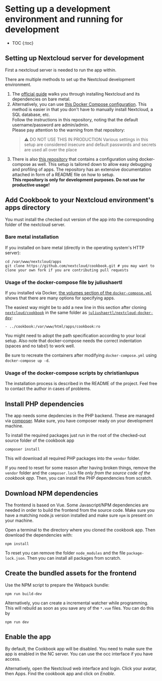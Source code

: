 # Setting up a development environment and running for development

* TOC
{:toc}

## Setting up Nextcloud server for development

First a nextcloud server is needed to run the app within.

There are multiple methods to set up the Nextcloud development environment.

1. The [official guide](https://docs.nextcloud.com/server/latest/developer_manual/getting_started/devenv.html) walks you through installing Nextcloud and its dependencies on bare metal.
1. Alternatively, you can use [this Docker Compose configuration](https://github.com/juliushaertl/nextcloud-docker-dev). This method is easier in that you don't have to manually install Nextcloud, a SQL database, etc.<br>
    Follow the instructions in this repository, noting that the default username/password are admin/admin.<br>
    Please pay attention to the warning from that repository:
    > :warning: DO NOT USE THIS IN PRODUCTION Various settings in this setup are considered insecure and default passwords and secrets are used all over the place
1. There is also [this repository](https://github.com/christianlupus/nextcloud-docker-debug) that contains a configuration using docker-compose as well. This setup is tailored down to allow easy debugging and profiling of apps. The repository has an extensive documentation attached in form of a README file on how to setup.<br>
    **This repository is only for development purposes. Do not use for productive usage!**

## Add Cookbook to your Nextcloud environment's apps directory

You must install the checked out version of the app into the corresponding folder of the nextcloud server.

### Bare metal installation

If you installed on bare metal (directly in the operating system's HTTP server):
```
cd /var/www/nextcloud/apps
git clone https://github.com/nextcloud/cookbook.git # you may want to clone your own fork if you are contributing pull requests
```

### Usage of the docker-compose file by juliushaertl

If you installed via Docker, [the volumes section of the `docker-compose.yml`](https://github.com/juliushaertl/nextcloud-docker-dev/blob/2bbf26cc257081d9ed72abc947441849fca59dcd/docker-compose.yml#L68) shows that there are many options for specifying apps.

The easiest way might be to add a new line in this section after cloning [`nextcloud/cookbook`](https://github.com/nextcloud/cookbook) in the same folder as [`juliushaertl/nextcloud-docker-dev`](https://github.com/juliushaertl/nextcloud-docker-dev):
```
- ../cookbook:/var/www/html/apps/cookbook:ro
```
You might need to adopt the path specification according to your local setup. Also note that docker-compose needs the correct indentation (spaces and no tabs!) to work well.

Be sure to recreate the containers after modifying `docker-compose.yml` using `docker-compose up -d`.

### Usage of the docker-compose scripts by christianlupus

The installation process is described in the README of the project. Feel free to contact the author in cases of problems.

## Install PHP dependencies

The app needs some depdencies in the PHP backend. These are managed via [composer](http://composer.org). Make sure, you have composer ready on your development machine.

To install the required packages just run in the root of the checked-out source folder of the cookbook app
```
composer install
```
This will download all required PHP packages into the `vendor` folder.

If you need to reset for some reason after having broken things, remove the `vendor` folder and the `composer.lock` file _only from the source code of the cookbook app_. Then, you can install the PHP dependencies from scratch.

## Download NPM dependencies

The frontend is based on Vue. Some Javascript/NPM dependencies are needed in order to build the frontend from the source code. Make sure you have a matching node.js version installed and make sure `npm` is present on your machine.

Open a terminal to the directory where you cloned the cookbook app. Then download the dependencies with:
```
npm install
```

To reset you can remove the folder `node_modules` and the file `package-lock.json`. Then you can install all packages from scratch.

## Create the bundled assets for the frontend

Use the NPM script to prepare the Webpack bundle:
```
npm run build-dev
```

Alternatively, you can create a incremental watcher while programming. This will rebuild as soon as you save any of the `*.vue` files. You can do this by
```
npm run dev
```

## Enable the app

By default, the Cookbook app will be disabled. You need to make sure the app is enabled in the NC server. You can use the occ interface if you have access.

Alternatively, open the Nextcloud web interface and login. Click your avatar, then Apps. Find the cookbook app and click on _Enable_.
